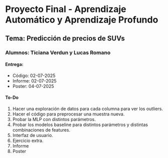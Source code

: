# Proyecto Final - Aprendizaje Automático y Aprendizaje Profundo

## Tema: Predicción de precios de SUVs

### Alumnos: Ticiana Verdun y Lucas Romano

#### Entrega: 
- Código: 02-07-2025
- Informe: 02-07-2025
- Poster: 04-07-2025


#### To-Do
1. Hacer una exploración de datos para cada columna para ver los outliers.
2. Hacer el código para preprocesar una muestra nueva.
3. Probar la MLP con distintos parámetros.
4. Probar los modelos baseline para distintos parámetros y distintas combinaciones de features.
5. Interfaz de usuario.
6. Ejercicio extra.
7. Informe
8. Poster
